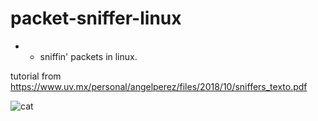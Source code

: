 # packet-sniffer-linux
* * sniffin' packets in linux.

tutorial from https://www.uv.mx/personal/angelperez/files/2018/10/sniffers_texto.pdf

![cat](https://user-images.githubusercontent.com/81663980/182435501-12bb846b-b030-4acd-9172-bb00f6781264.gif)
